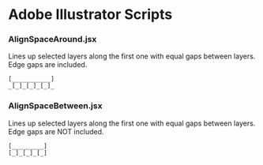 # Adobe Illustrator Scripts

### AlignSpaceAround.jsx

Lines up selected layers along the first one with equal gaps between layers. Edge gaps are included.

```
[___________]
_[_]_[_]_[_]_
```

### AlignSpaceBetween.jsx

Lines up selected layers along the first one with equal gaps between layers. Edge gaps are NOT included.

```
[_________]
[_]_[_]_[_]
```
